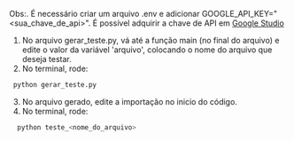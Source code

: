 Obs:. É necessário criar um arquivo .env e adicionar GOOGLE_API_KEY="<sua_chave_de_api>". É possível adquirir a chave de API em [Google Studio](https://aistudio.google.com/app/apikey)

1. No arquivo gerar_teste.py, vá até a função main (no final do arquivo) e edite o valor da variável 'arquivo', colocando o nome do arquivo que deseja testar. 
2. No terminal, rode:
```bash
 python gerar_teste.py
```
3. No arquivo gerado, edite a importação no inicio do código.
4. No terminal, rode:
```bash
  python teste_<nome_do_arquivo>
```
